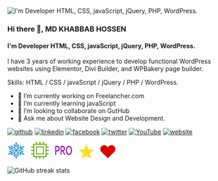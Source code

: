 ![I'm Developer HTML, CSS, javaScript, jQuery, PHP, WordPress.](https://scontent.fdac148-1.fna.fbcdn.net/v/t39.30808-6/409207610_1811025219327142_7065148598964635365_n.png?_nc_cat=109&ccb=1-7&_nc_sid=783fdb&_nc_eui2=AeGbMrJKMTz9ldPVWGuxdRjmv4pOCm_QE8O_ik4Kb9ATw7vMGdAFPiqp_8NI-R-c85qlRL013yUQcN0-lKTA0_Zo&_nc_ohc=RDCiyTjWTDcAX-g51Up&_nc_ht=scontent.fdac148-1.fna&oh=00_AfAftEWC0je-YjAdoeiuLUaGN-UqcxdsnwKYHoZgGijqCw&oe=657D4B8B)
### Hi there 👋, MD KHABBAB HOSSEN
#### I'm Developer HTML, CSS, javaScript, jQuery, PHP, WordPress.


I have 3 years of working experience to develop functional WordPress websites using Elementor, Divi Builder, and WPBakery page builder.

Skills: HTML /  CSS / javaScript / jQuery / PHP / WordPress.

- 🔭 I’m currently working on Freelancher.com 
- 🌱 I’m currently learning javaScript 
- 👯 I’m looking to collaborate on GutHub 
- 💬 Ask me about Website Design and Development. 


[<img src='https://cdn.jsdelivr.net/npm/simple-icons@3.0.1/icons/github.svg' alt='github' height='40'>](https://github.com/https://github.com/khabbab50)  [<img src='https://cdn.jsdelivr.net/npm/simple-icons@3.0.1/icons/linkedin.svg' alt='linkedin' height='40'>](https://www.linkedin.com/in/https://github.com/khabbab50/)  [<img src='https://cdn.jsdelivr.net/npm/simple-icons@3.0.1/icons/facebook.svg' alt='facebook' height='40'>](https://www.facebook.com/https://www.facebook.com/khabbab51/)  [<img src='https://cdn.jsdelivr.net/npm/simple-icons@3.0.1/icons/twitter.svg' alt='twitter' height='40'>](https://twitter.com/https://github.com/khabbab50)  [<img src='https://cdn.jsdelivr.net/npm/simple-icons@3.0.1/icons/youtube.svg' alt='YouTube' height='40'>](https://www.youtube.com/channel/https://www.youtube.com/channel/UC8-9bZdePf0HS1Rk87Ng5hg)  [<img src='https://cdn.jsdelivr.net/npm/simple-icons@3.0.1/icons/icloud.svg' alt='website' height='40'>](https://github.com/khabbab50)  

<a href='https://archiveprogram.github.com/'><img src='https://raw.githubusercontent.com/acervenky/animated-github-badges/master/assets/acbadge.gif' width='40' height='40'></a> <a href='https://docs.github.com/en/developers'><img src='https://raw.githubusercontent.com/acervenky/animated-github-badges/master/assets/devbadge.gif' width='40' height='40'></a> <a href='https://github.com/pricing'><img src='https://raw.githubusercontent.com/acervenky/animated-github-badges/master/assets/pro.gif' width='40' height='40'></a> <a href='https://stars.github.com/'><img src='https://raw.githubusercontent.com/acervenky/animated-github-badges/master/assets/starbadge.gif' width='35' height='35'></a> <a href='https://docs.github.com/en/github/supporting-the-open-source-community-with-github-sponsors'><img src='https://raw.githubusercontent.com/acervenky/animated-github-badges/master/assets/sponsorbadge.gif' width='35' height='35'></a> 

![GitHub streak stats](https://streak-stats.demolab.com/?user=https://github.com/khabbab50)  

